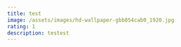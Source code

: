 ```yaml
---
title: test
image: /assets/images/hd-wallpaper-gbb854cab0_1920.jpg
rating: 1
description: t﻿estest
---
```

